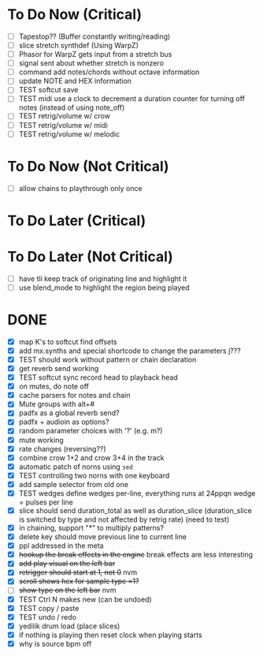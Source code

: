 # To Do Now (Critical)

- [ ] Tapestop?? (Buffer constantly writing/reading)
- [ ] slice stretch synthdef (Using WarpZ)
- [ ] Phasor for WarpZ gets input from a stretch bus
- [ ] signal sent about whether stretch is nonzero
- [ ] command add notes/chords without octave information
- [ ] update NOTE and HEX information
- [ ] TEST softcut save
- [ ] TEST midi use a clock to decrement a duration counter for turning off notes (instead of using note_off)
- [ ] TEST retrig/volume w/ crow
- [ ] TEST retrig/volume w/ midi
- [ ] TEST retrig/volume w/ melodic

# To Do Now (Not Critical)

- [ ] allow chains to playthrough only once

# To Do Later (Critical)

# To Do Later (Not Critical)

- [ ] have tli keep track of originating line and highlight it
- [ ] use blend_mode to highlight the region being played

# DONE

- [x] map K's to softcut find offsets
- [x] add mx.synths and special shortcode to change the parameters j???
- [x] TEST should work without pattern or chain declaration
- [x] get reverb send working
- [x] TEST softcut sync record head to playback head
- [x] on mutes, do note off
- [x] cache parsers for notes and chain
- [x] Mute groups with alt+#
- [x] padfx as a global reverb send?
- [x] padfx + audioin as options?
- [x] random parameter choices with '?' (e.g. m?)
- [x] mute working
- [x] rate changes (reversing??)
- [x] combine crow 1+2 and crow 3+4 in the track
- [x] automatic patch of norns using `sed`
- [x] TEST controlling two norns with one keyboard
- [x] add sample selector from old one
- [x] TEST wedges define wedges per-line, everything runs at 24ppqn wedge = pulses per line
- [x] slice should send duration_total as well as duration_slice (duration_slice is switched by type and not affected by retrig rate) (need to test)
- [x] in chaining, support "*" to multiply patterns?
- [x] delete key should move previous line to current line
- [x] ppl addressed in the meta
- [x] ~~hookup the break effects in the engine~~ break effects are less interesting
- [x] ~~add play visual on the left bar~~
- [x] ~~retrigger should start at 1, not 0~~ nvm
- [x] ~~scroll shows hex for sample type =1?~~ 
- [ ] ~~show type on the left bar~~ nvm
- [x] TEST Ctrl N makes new (can be undoed)
- [x] TEST copy / paste
- [x] TEST undo / redo
- [x] yedilik drum load (place slices)
- [x] if nothing is playing then reset clock when playing starts
- [x] why is source bpm off
